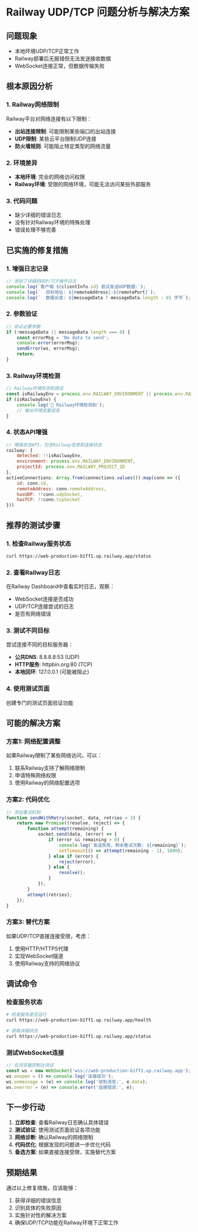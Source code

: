 # Railway UDP/TCP 问题分析与解决方案

## 问题现象
- 本地环境UDP/TCP正常工作
- Railway部署后无报错但无法发送接收数据
- WebSocket连接正常，但数据传输失败

## 根本原因分析

### 1. Railway网络限制
Railway平台对网络连接有以下限制：
- **出站连接限制**: 可能限制某些端口的出站连接
- **UDP限制**: 某些云平台限制UDP连接
- **防火墙规则**: 可能阻止特定类型的网络流量

### 2. 环境差异
- **本地环境**: 完全的网络访问权限
- **Railway环境**: 受限的网络环境，可能无法访问某些外部服务

### 3. 代码问题
- 缺少详细的错误日志
- 没有针对Railway环境的特殊处理
- 错误处理不够完善

## 已实施的修复措施

### 1. 增强日志记录
```javascript
// 添加了详细的UDP/TCP操作日志
console.log(`客户端 ${clientInfo.id} 尝试发送UDP数据:`);
console.log(`  目标地址: ${remoteAddress}:${remotePort}`);
console.log(`  数据长度: ${messageData ? messageData.length : 0} 字节`);
```

### 2. 参数验证
```javascript
// 验证必要参数
if (!messageData || messageData.length === 0) {
    const errorMsg = 'No data to send';
    console.error(errorMsg);
    sendError(ws, errorMsg);
    return;
}
```

### 3. Railway环境检测
```javascript
// Railway环境检测和调试
const isRailwayEnv = process.env.RAILWAY_ENVIRONMENT || process.env.RAILWAY_PROJECT_ID;
if (isRailwayEnv) {
    console.log('🚂 Railway环境检测到');
    // 输出环境变量信息
}
```

### 4. 状态API增强
```javascript
// 增强状态API，包含Railway信息和连接状态
railway: {
    detected: !!isRailwayEnv,
    environment: process.env.RAILWAY_ENVIRONMENT,
    projectId: process.env.RAILWAY_PROJECT_ID
},
activeConnections: Array.from(connections.values()).map(conn => ({
    id: conn.id,
    remoteAddress: conn.remoteAddress,
    hasUDP: !!conn.udpSocket,
    hasTCP: !!conn.tcpSocket
}))
```

## 推荐的测试步骤

### 1. 检查Railway服务状态
```bash
curl https://web-production-b1ff1.up.railway.app/status
```

### 2. 查看Railway日志
在Railway Dashboard中查看实时日志，观察：
- WebSocket连接是否成功
- UDP/TCP连接尝试的日志
- 是否有网络错误

### 3. 测试不同目标
尝试连接不同的目标服务器：
- **公共DNS**: 8.8.8.8:53 (UDP)
- **HTTP服务**: httpbin.org:80 (TCP)
- **本地回环**: 127.0.0.1 (可能被阻止)

### 4. 使用测试页面
创建专门的测试页面验证功能

## 可能的解决方案

### 方案1: 网络配置调整
如果Railway限制了某些网络访问，可以：
1. 联系Railway支持了解网络限制
2. 申请特殊网络权限
3. 使用Railway的网络配置选项

### 方案2: 代码优化
```javascript
// 添加重试机制
function sendWithRetry(socket, data, retries = 3) {
    return new Promise((resolve, reject) => {
        function attempt(remaining) {
            socket.send(data, (error) => {
                if (error && remaining > 0) {
                    console.log(`发送失败，剩余重试次数: ${remaining}`);
                    setTimeout(() => attempt(remaining - 1), 1000);
                } else if (error) {
                    reject(error);
                } else {
                    resolve();
                }
            });
        }
        attempt(retries);
    });
}
```

### 方案3: 替代方案
如果UDP/TCP直接连接受限，考虑：
1. 使用HTTP/HTTPS代理
2. 实现WebSocket隧道
3. 使用Railway支持的网络协议

## 调试命令

### 检查服务状态
```bash
# 检查服务是否运行
curl https://web-production-b1ff1.up.railway.app/health

# 获取详细状态
curl https://web-production-b1ff1.up.railway.app/status
```

### 测试WebSocket连接
```javascript
// 在浏览器控制台测试
const ws = new WebSocket('wss://web-production-b1ff1.up.railway.app');
ws.onopen = () => console.log('连接成功');
ws.onmessage = (e) => console.log('收到消息:', e.data);
ws.onerror = (e) => console.error('连接错误:', e);
```

## 下一步行动

1. **立即检查**: 查看Railway日志确认具体错误
2. **测试验证**: 使用测试页面验证各项功能
3. **网络诊断**: 确认Railway的网络限制
4. **代码优化**: 根据发现的问题进一步优化代码
5. **备选方案**: 如果直接连接受限，实施替代方案

## 预期结果

通过以上修复措施，应该能够：
1. 获得详细的错误信息
2. 识别具体的失败原因
3. 实施针对性的解决方案
4. 确保UDP/TCP功能在Railway环境下正常工作